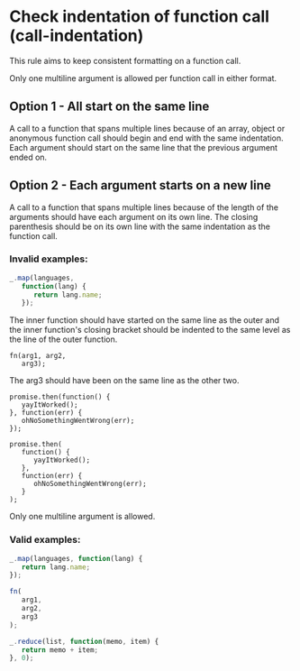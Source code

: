 # Check indentation of function call (call-indentation)

This rule aims to keep consistent formatting on a function call.

Only one multiline argument is allowed per function call in either
format.

## Option 1 - All start on the same line
A call to a function that spans multiple lines because of an array,
object or anonymous function call should begin and end with the
same indentation. Each argument should start on the same line that
the previous argument ended on.

## Option 2 - Each argument starts on a new line

A call to a function that spans multiple lines because of the length
of the arguments should have each argument on its own line. The closing
parenthesis should be on its own line with the same indentation as
the function call.

### Invalid examples:

```js
_.map(languages,
   function(lang) {
      return lang.name;
   });
```
The inner function should have started on the same line as the outer
and the inner function's closing bracket should be indented to the same level
as the line of the outer function.

```
fn(arg1, arg2,
   arg3);
```
The arg3 should have been on the same line as the other two.

```
promise.then(function() {
   yayItWorked();
}, function(err) {
   ohNoSomethingWentWrong(err);
});

promise.then(
   function() {
      yayItWorked();
   },
   function(err) {
      ohNoSomethingWentWrong(err);
   }
);
```
Only one multiline argument is allowed.

### Valid examples:

```js
_.map(languages, function(lang) {
   return lang.name;
});

fn(
   arg1,
   arg2,
   arg3
);

_.reduce(list, function(memo, item) {
   return memo + item;
}, 0);
```
